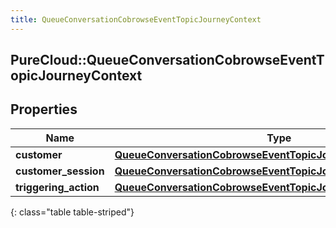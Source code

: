 ```yaml
---
title: QueueConversationCobrowseEventTopicJourneyContext
---
```

## PureCloud::QueueConversationCobrowseEventTopicJourneyContext

## Properties

|Name | Type | Description | Notes|
|------------ | ------------- | ------------- | -------------|
| **customer** | [**QueueConversationCobrowseEventTopicJourneyCustomer**](QueueConversationCobrowseEventTopicJourneyCustomer.html) |  | [optional] |
| **customer_session** | [**QueueConversationCobrowseEventTopicJourneyCustomerSession**](QueueConversationCobrowseEventTopicJourneyCustomerSession.html) |  | [optional] |
| **triggering_action** | [**QueueConversationCobrowseEventTopicJourneyAction**](QueueConversationCobrowseEventTopicJourneyAction.html) |  | [optional] |
{: class="table table-striped"}


